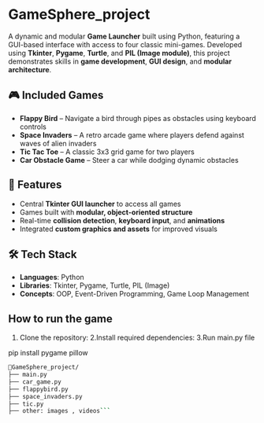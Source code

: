 # GameSphere_project
A dynamic and modular **Game Launcher** built using Python, featuring a GUI-based interface with access to four classic mini-games. Developed using **Tkinter**, **Pygame**, **Turtle**, and **PIL (Image module)**, this project demonstrates skills in **game development**, **GUI design**, and **modular architecture**.

## 🎮 Included Games

- **Flappy Bird** – Navigate a bird through pipes as obstacles using keyboard controls
- **Space Invaders** – A retro arcade game where players defend against waves of alien invaders
- **Tic Tac Toe** – A classic 3x3 grid game for two players
- **Car Obstacle Game** – Steer a car while dodging dynamic obstacles

## 🚀 Features

- Central **Tkinter GUI launcher** to access all games
- Games built with **modular, object-oriented structure**
- Real-time **collision detection**, **keyboard input**, and **animations**
- Integrated **custom graphics and assets** for improved visuals

## 🛠️ Tech Stack

- **Languages**: Python
- **Libraries**: Tkinter, Pygame, Turtle, PIL (Image)
- **Concepts**: OOP, Event-Driven Programming, Game Loop Management


## How to run the game

1. Clone the repository:
2.Install required dependencies:
3.Run main.py file

pip install pygame pillow
```bash
📁GameSphere_project/
├── main.py
├── car_game.py
├── flappybird.py
├── space_invaders.py
├── tic.py
├── other: images , videos```





